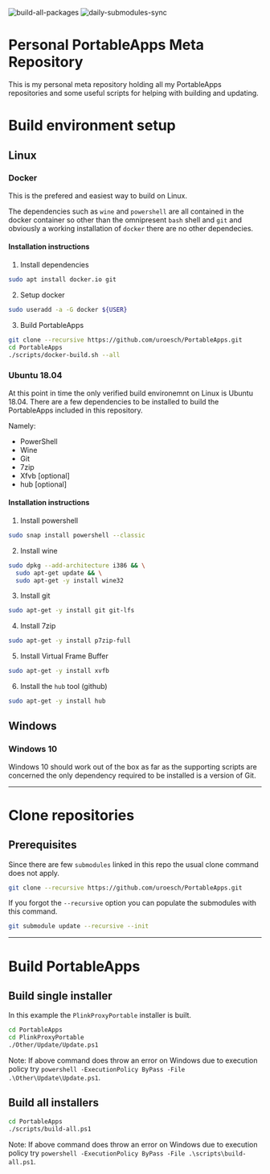 ![build-all-packages](https://github.com/uroesch/PortableApps/workflows/build-all-packages/badge.svg)
![daily-submodules-sync](https://github.com/uroesch/PortableApps/workflows/daily-submodules-sync/badge.svg)

# Personal PortableApps Meta Repository
This is my personal meta repository holding all my PortableApps
repositories and some useful scripts for helping with building and 
updating.


# Build environment setup

## Linux

### Docker

This is the prefered and easiest way to build on Linux. 

The dependencies such as `wine` and `powershell` are all contained 
in the docker container so other than the omnipresent `bash` shell
and `git` and obviously a working installation of `docker` there
are no other dependecies.

#### Installation instructions

1. Install dependencies
```bash
sudo apt install docker.io git
```

2. Setup docker
```bash
sudo useradd -a -G docker ${USER}
```

3. Build PortableApps
```bash
git clone --recursive https://github.com/uroesch/PortableApps.git
cd PortableApps
./scripts/docker-build.sh --all
```

### Ubuntu 18.04

At this point in time the only verified build environemnt on Linux is
Ubuntu 18.04. There are a few dependencies to be installed to build
the PortableApps included in this repository.

Namely:
* PowerShell
* Wine
* Git
* 7zip
* Xfvb [optional]
* hub [optional]

#### Installation instructions

1. Install powershell
```bash
sudo snap install powershell --classic
```
2. Install wine
```bash
sudo dpkg --add-architecture i386 && \
  sudo apt-get update && \
  sudo apt-get -y install wine32
```
3. Install git
```bash
sudo apt-get -y install git git-lfs
```
4. Install 7zip
```bash
sudo apt-get -y install p7zip-full
```
5. Install Virtual Frame Buffer
```bash
sudo apt-get -y install xvfb
```

6. Install the `hub` tool (github)
```bash
sudo apt-get -y install hub
```

## Windows

### Windows 10

Windows 10 should work out of the box as far as the supporting scripts
are concerned the only dependency required to be installed is a version
of Git.

---

# Clone repositories

## Prerequisites

Since there are few `submodules` linked in this repo the usual
clone command does not apply.

```bash
git clone --recursive https://github.com/uroesch/PortableApps.git
```

If you forgot the `--recursive` option you can populate the
submodules with this command.

```bash
git submodule update --recursive --init
```

---

# Build PortableApps

## Build single installer

In this example the `PlinkProxyPortable` installer is built.

```bash
cd PortableApps
cd PlinkProxyPortable
./Other/Update/Update.ps1
```

Note: If above command does throw an error on Windows due to execution policy try
  `powershell -ExecutionPolicy ByPass -File .\Other\Update\Update.ps1`.

## Build all installers

```bash
cd PortableApps
./scripts/build-all.ps1
```

Note: If above command does throw an error on Windows due to execution policy try
  `powershell -ExecutionPolicy ByPass -File .\scripts\build-all.ps1`.

